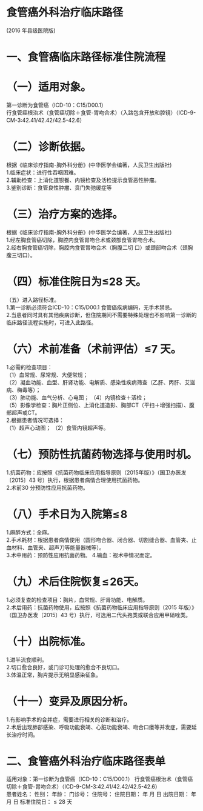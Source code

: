 # 食管癌外科治疗临床路径  
(2016 年县级医院版)  
# 一、食管癌临床路径标准住院流程  
# （一）适用对象。  
第一诊断为食管癌（ICD-10：C15/D00.1）  
行食管癌根治术（食管癌切除＋食管-胃吻合术）（入路包含开放和腔镜）（ICD-9-CM-3:42.41/42.42/42.5-42.6）  
# （二）诊断依据。  
根据《临床诊疗指南-胸外科分册》(中华医学会编著，人民卫生出版社)  
1.临床症状：进行性吞咽困难。  
2.辅助检查：上消化道钡餐、内镜检查及活检提示食管恶性肿瘤。  
3.鉴别诊断：食管良性肿瘤、贲门失弛缓症等  
# （三）治疗方案的选择。  
根据《临床诊疗指南-胸外科分册》(中华医学会编著，人民卫生出版社)  
1.经左胸食管癌切除，胸腔内食管胃吻合术或颈部食管胃吻合术。  
2.经右胸食管癌切除，胸腔内食管胃吻合术（胸腹二切 口）或颈部吻合术（颈胸腹三切口）。  
# （四）标准住院日为≤28 天。  
（五）进入路径标准。  
1.第一诊断必须符合ICD-10：C15/D00.1 食管癌疾病编码，无手术禁忌。  
2.当患者同时具有其他疾病诊断，但住院期间不需要特殊处理也不影响第一诊断的临床路径流程实施时，可进入此路径。  
# （六）术前准备（术前评估）≤7 天。  
1.必需的检查项目：  
（1）血常规、尿常规、大便常规；  
（2）凝血功能、血型、肝肾功能、电解质、感染性疾病筛查（乙肝、丙肝、艾滋病、梅毒等）；  
（3）肺功能、血气分析、心电图； （4）内镜检查＋活检；  
（5）影像学检查：胸片正侧位、上消化道造影、胸部CT（平扫＋增强扫描）、腹部超声或CT。  
2.根据患者情况可选择：  
（1）超声心动图； （2）食管内镜超声等。  
# （七）预防性抗菌药物选择与使用时机。  
1.抗菌药物：应按照《抗菌药物临床应用指导原则（2015年版）》（国卫办医发〔2015〕43 号）执行，根据患者病情合理使用抗菌药物。  
2.术前30 分预防性应用抗菌药物。  
# （八）手术日为入院第$\leqslant\!8$  
1.麻醉方式：全麻。  
2.手术耗材：根据患者病情使用（圆形吻合器、闭合器、切割缝合器、血管夹、止血材料、血管夹、超声刀等能量器械等）。  
3.术中用药：预防性应用抗菌药物。 4.输血：视术中情况而定。  
# （九）术后住院恢复$\leqslant\!26$天。  
1.必须复查的检查项目：胸片，血常规、肝肾功能、电解质。  
2.术后用药：抗菌药物使用，应按照《抗菌药物临床应用指导原则（2015 年版）》（国卫办医发〔2015〕43 号）执行，可选用二代头孢类或联合应用甲硝唑类。  
# （十）出院标准。  
1.进半流食顺利。  
2.切口愈合良好，或门诊可处理的愈合不良切口。  
3.体温正常，胸片提示无明显感染征象。  
# （十一）变异及原因分析。  
1.有影响手术的合并症，需要进行相关的诊断和治疗。  
2.术后出现肺部感染、呼吸功能衰竭、心脏功能衰竭、吻合口瘘等并发症，需要延长治疗时间。  
# 二、食管癌外科治疗临床路径表单  
适用对象：第一诊断为食管癌（ICD-10：C15/D00.1） 行食管癌根治术（食管癌切除＋食管-胃吻合术）（ICD-9-CM-3:42.41/42.42/42.5-42.6）  
患者姓名：           性别：    年龄：    门诊号：       住院号：       住院日期：   年  月  日    出院日期：   年  月   日     标准住院日：${\leqslant}28$ 天  

